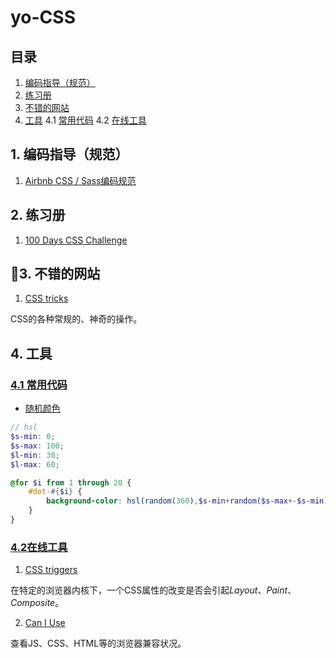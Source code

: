 # yo-CSS

## 目录

1. [编码指导（规范）](#编码指导（规范）)
2. [练习册](#练习册)
3. [不错的网站](#不错的网站)
4. [工具](#工具)
    4.1 [常用代码](#code-snippet)
    4.2 [在线工具](#online-tool)

## 1. 编码指导（规范）

1. [Airbnb CSS / Sass编码规范](https://github.com/NoName4Me/yo-CSS/issues/1)

## 2. 练习册

1. [100 Days CSS Challenge](https://codepen.io/collection/XgmakG/)

## 3. 不错的网站

1. [CSS tricks](https://css-tricks.com/)

CSS的各种常规的、神奇的操作。

## 4. 工具

<a id="code-snippet" href="#code-snippet">

### 4.1 常用代码

* 随机颜色

```scss
// hsl
$s-min: 0;
$s-max: 100;
$l-min: 30;
$l-max: 60;

@for $i from 1 through 20 {
    #dot-#{$i} {
        background-color: hsl(random(360),$s-min+random($s-max+-$s-min),$l-min+random($l-max+-$l-min));
    }
}
```

<a id="online-tool" href="#online-tool">

### 4.2在线工具

1. [CSS triggers](https://csstriggers.com/)

在特定的浏览器内核下，一个CSS属性的改变是否会引起*Layout*、*Paint*、*Composite*。

2. [Can I Use](https://caniuse.com/)

查看JS、CSS、HTML等的浏览器兼容状况。
